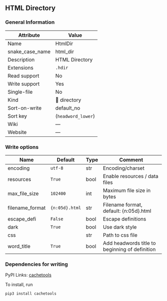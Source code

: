 ## HTML Directory

### General Information

| Attribute       | Value              |
| --------------- | ------------------ |
| Name            | HtmlDir            |
| snake_case_name | html_dir           |
| Description     | HTML Directory     |
| Extensions      | `.hdir`            |
| Read support    | No                 |
| Write support   | Yes                |
| Single-file     | No                 |
| Kind            | 📁 directory        |
| Sort-on-write   | default_no         |
| Sort key        | (`headword_lower`) |
| Wiki            | ―                  |
| Website         | ―                  |

### Write options

| Name            | Default        | Type | Comment                                       |
| --------------- | -------------- | ---- | --------------------------------------------- |
| encoding        | `utf-8`        | str  | Encoding/charset                              |
| resources       | `True`         | bool | Enable resources / data files                 |
| max_file_size   | `102400`       | int  | Maximum file size in bytes                    |
| filename_format | `{n:05d}.html` | str  | Filename format, default: {n:05d}.html        |
| escape_defi     | `False`        | bool | Escape definitions                            |
| dark            | `True`         | bool | Use dark style                                |
| css             |                | str  | Path to css file                              |
| word_title      | `True`         | bool | Add headwords title to beginning of definition |


### Dependencies for writing

PyPI Links: [cachetools](https://pypi.org/project/cachetools)

To install, run
```sh
pip3 install cachetools
```


